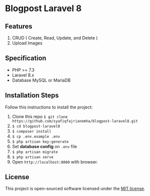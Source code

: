 # Blogpost Laravel 8

## Features
1. CRUD ( Create, Read, Update, and Delete )
2. Upload Images

## Specification
- PHP >= 7.3
- Laravel 8.x
- Database MySQL or MariaDB


## Installation Steps

Follow this instructions to install the project:

1. Clone this repo
    `$ git clone https://github.com/syafiqfajrianemha/blogpost-laravel8.git`
2. `$ cd blogpost-laravel8`
3. `$ composer install`
4. `$ cp .env.example .env`
5. `$ php artisan key:generate`
6. Set **database config** on `.env` file
7. `$ php artisan migrate`
8. `$ php artisan serve`
9. Open `http://localhost:8000` with browser.

## License

This project is open-sourced software licensed under the [MIT license](LICENSE).
